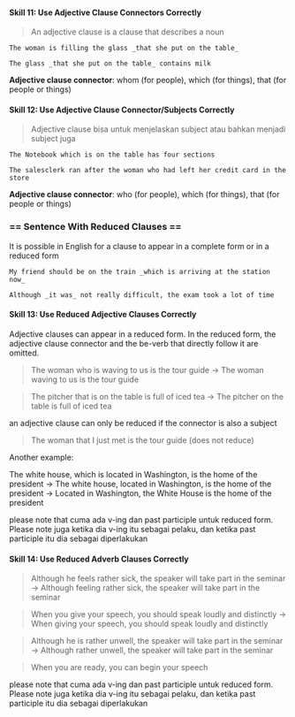 #### Skill 11: Use Adjective Clause Connectors Correctly

> An adjective clause is a clause that describes a noun

`The woman is filling the glass _that she put on the table_`

`The glass _that she put on the table_ contains milk`

**Adjective clause connector**: whom (for people), which (for things), that (for people or things)

#### Skill 12: Use Adjective Clause Connector/Subjects Correctly

> Adjective clause bisa untuk menjelaskan subject atau bahkan menjadi subject juga

`The Notebook which is on the table has four sections`

`The salesclerk ran after the woman who had left her credit card in the store`

**Adjective clause connector**: who (for people), which (for things), that (for people or things)

### == Sentence With Reduced Clauses ==

It is possible in English for a clause to appear in a complete form or in a reduced form

`My friend should be on the train _which is arriving at the station now_`

`Although _it was_ not really difficult, the exam took a lot of time`

#### Skill 13: Use Reduced Adjective Clauses Correctly

Adjective clauses can appear in a reduced form. In the reduced form, the adjective clause connector 
and the be-verb that directly follow it are omitted.

> The woman who is waving to us is the tour guide -> The woman waving to us is the tour guide

> The pitcher that is on the table is full of iced tea -> The pitcher on the table is full of iced tea

an adjective clause can only be reduced if the connector is also a subject

> The woman that I just met is the tour guide (does not reduce)

Another example:

The white house, which is located in Washington, is the home of the president -> The white house, located in Washington, is the home of the president
-> Located in Washington, the White House is the home of the president

please note that cuma ada v-ing dan past participle untuk reduced form. Please note juga ketika dia v-ing itu sebagai pelaku, dan ketika past participle itu dia sebagai diperlakukan

#### Skill 14: Use Reduced Adverb Clauses Correctly

> Although he feels rather sick, the speaker will take part in the seminar -> Although feeling rather sick, the speaker will take part in the seminar

> When you give your speech, you should speak loudly and distinctly -> When giving your speech, you should speak loudly and distinctly

> Although he is rather unwell, the speaker will take part in the seminar -> Although rather unwell, the speaker will take part in the seminar

> When you are ready, you can begin your speech

please note that cuma ada v-ing dan past participle untuk reduced form. Please note juga ketika dia v-ing itu sebagai pelaku, dan ketika past participle itu dia sebagai diperlakukan


